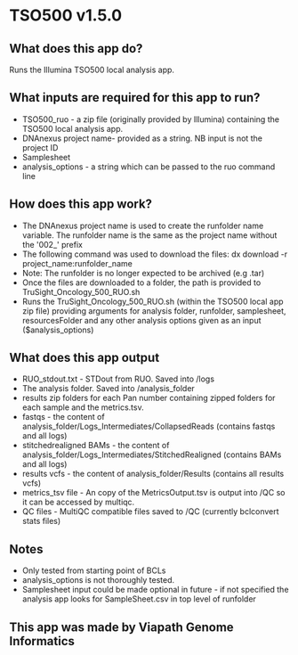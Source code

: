 # TSO500 v1.5.0

## What does this app do?
Runs the Illumina TSO500 local analysis app.

## What inputs are required for this app to run?
* TSO500_ruo - a zip file (originally provided by Illumina) containing the TSO500 local analysis app.
* DNAnexus project name- provided as a string. NB input is not the project ID
* Samplesheet
* analysis_options -  a string which can be passed to the ruo command line

## How does this app work?
* The DNAnexus project name is used to create the runfolder name variable. The runfolder name is the same as the project name without the '002_' prefix
* The following command was used to download the files: dx download -r project_name:runfolder_name
* Note: The runfolder is no longer expected to be archived (e.g .tar)
* Once the files are downloaded to a folder, the path is provided to TruSight_Oncology_500_RUO.sh
* Runs the TruSight_Oncology_500_RUO.sh (within the TSO500 local app zip file) providing arguments for analysis folder, runfolder, samplesheet, resourcesFolder and any other analysis options given as an input ($analysis_options)


## What does this app output
* RUO_stdout.txt - STDout from RUO. Saved into /logs
* The analysis folder. Saved into /analysis_folder
* results zip folders for each Pan number containing zipped folders for each sample and the metrics.tsv.
* fastqs - the content of analysis_folder/Logs_Intermediates/CollapsedReads (contains fastqs and all logs)
* stitchedrealigned BAMs - the content of analysis_folder/Logs_Intermediates/StitchedRealigned (contains BAMs and all logs)
* results vcfs - the content of analysis_folder/Results (contains all results vcfs)
* metrics_tsv file - An copy of the MetricsOutput.tsv is output into /QC so it can be accessed by multiqc.
* QC files - MultiQC compatible files saved to /QC (currently bclconvert stats files)

## Notes
* Only tested from starting point of BCLs
* analysis_options is not thoroughly tested.
* Samplesheet input could be made optional in future - if not specified the analysis app looks for SampleSheet.csv in top level of runfolder

## This app was made by Viapath Genome Informatics
